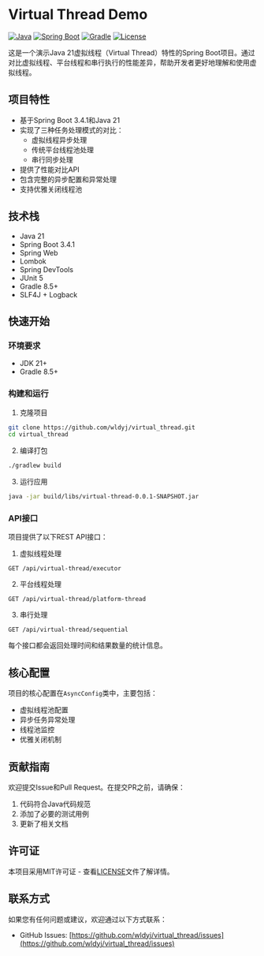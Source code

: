 # Virtual Thread Demo

[![Java](https://img.shields.io/badge/Java-21-orange.svg)](https://openjdk.org/projects/jdk/21/)
[![Spring Boot](https://img.shields.io/badge/Spring%20Boot-3.4.1-brightgreen.svg)](https://spring.io/projects/spring-boot)
[![Gradle](https://img.shields.io/badge/Gradle-8.5-blue.svg)](https://gradle.org/)
[![License](https://img.shields.io/badge/License-MIT-blue.svg)](https://opensource.org/licenses/MIT)

这是一个演示Java 21虚拟线程（Virtual Thread）特性的Spring Boot项目。通过对比虚拟线程、平台线程和串行执行的性能差异，帮助开发者更好地理解和使用虚拟线程。

## 项目特性

- 基于Spring Boot 3.4.1和Java 21
- 实现了三种任务处理模式的对比：
  - 虚拟线程异步处理
  - 传统平台线程池处理
  - 串行同步处理
- 提供了性能对比API
- 包含完整的异步配置和异常处理
- 支持优雅关闭线程池

## 技术栈

- Java 21
- Spring Boot 3.4.1
- Spring Web
- Lombok
- Spring DevTools
- JUnit 5
- Gradle 8.5+
- SLF4J + Logback

## 快速开始

### 环境要求

- JDK 21+
- Gradle 8.5+

### 构建和运行

1. 克隆项目
```bash
git clone https://github.com/wldyj/virtual_thread.git
cd virtual_thread
```

2. 编译打包
```bash
./gradlew build
```

3. 运行应用
```bash
java -jar build/libs/virtual-thread-0.0.1-SNAPSHOT.jar
```

### API接口

项目提供了以下REST API接口：

1. 虚拟线程处理
```
GET /api/virtual-thread/executor
```

2. 平台线程处理
```
GET /api/virtual-thread/platform-thread
```

3. 串行处理
```
GET /api/virtual-thread/sequential
```

每个接口都会返回处理时间和结果数量的统计信息。

## 核心配置

项目的核心配置在`AsyncConfig`类中，主要包括：

- 虚拟线程池配置
- 异步任务异常处理
- 线程池监控
- 优雅关闭机制

## 贡献指南

欢迎提交Issue和Pull Request。在提交PR之前，请确保：

1. 代码符合Java代码规范
2. 添加了必要的测试用例
3. 更新了相关文档

## 许可证

本项目采用MIT许可证 - 查看[LICENSE](LICENSE)文件了解详情。

## 联系方式

如果您有任何问题或建议，欢迎通过以下方式联系：

- GitHub Issues: [https://github.com/wldyj/virtual_thread/issues](https://github.com/wldyj/virtual_thread/issues)
